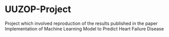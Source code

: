# UUZOP-Project
Project which involved reproduction of the results published in the paper Implementation of Machine Learning Model to Predict Heart Failure Disease
